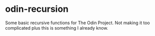 # odin-recursion
Some basic recursive functions for The Odin Project. Not making it too complicated plus this is something I already know.

